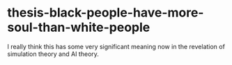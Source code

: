 # thesis-black-people-have-more-soul-than-white-people
I really think this has some very significant meaning now in the revelation of simulation theory and AI theory.
